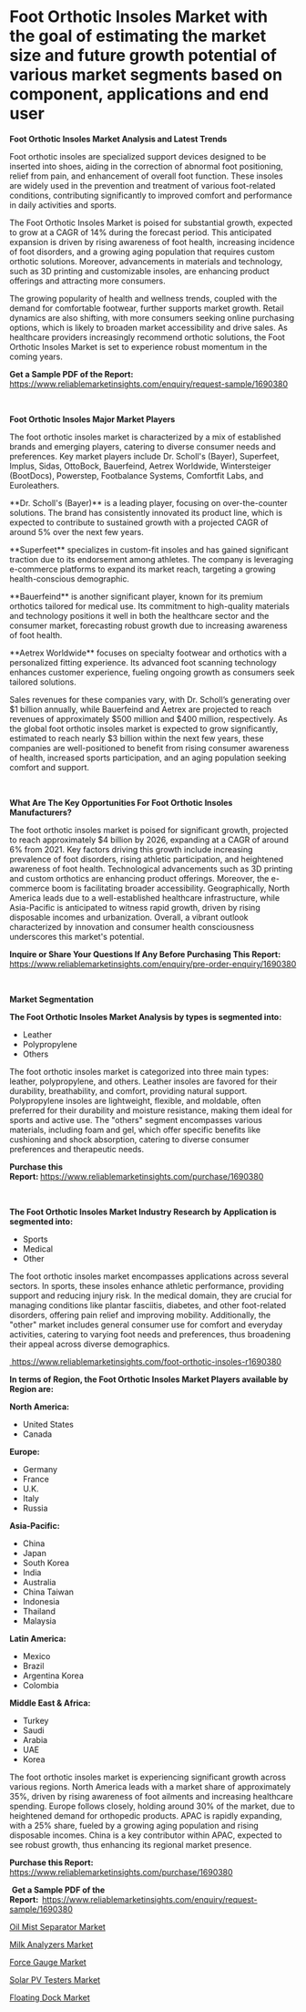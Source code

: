 <p><h1>Foot Orthotic Insoles Market with the goal of estimating the market size and future growth potential of various market segments based on component, applications and end user</h1></p><p><strong>Foot Orthotic Insoles Market Analysis and Latest Trends</strong></p>
<p><p>Foot orthotic insoles are specialized support devices designed to be inserted into shoes, aiding in the correction of abnormal foot positioning, relief from pain, and enhancement of overall foot function. These insoles are widely used in the prevention and treatment of various foot-related conditions, contributing significantly to improved comfort and performance in daily activities and sports.</p><p>The Foot Orthotic Insoles Market is poised for substantial growth, expected to grow at a CAGR of 14% during the forecast period. This anticipated expansion is driven by rising awareness of foot health, increasing incidence of foot disorders, and a growing aging population that requires custom orthotic solutions. Moreover, advancements in materials and technology, such as 3D printing and customizable insoles, are enhancing product offerings and attracting more consumers. </p><p>The growing popularity of health and wellness trends, coupled with the demand for comfortable footwear, further supports market growth. Retail dynamics are also shifting, with more consumers seeking online purchasing options, which is likely to broaden market accessibility and drive sales. As healthcare providers increasingly recommend orthotic solutions, the Foot Orthotic Insoles Market is set to experience robust momentum in the coming years.</p></p>
<p><strong>Get a Sample PDF of the Report:&nbsp;</strong> <a href="https://www.reliablemarketinsights.com/enquiry/request-sample/1690380?utm_campaign=1575&utm_medium=2&utm_source=Github&utm_content=ia&utm_term=19102024&utm_id=foot-orthotic-insoles">https://www.reliablemarketinsights.com/enquiry/request-sample/1690380</a></p>
<p>&nbsp;</p>
<p><strong>Foot Orthotic Insoles Major Market Players</strong></p>
<p><p>The foot orthotic insoles market is characterized by a mix of established brands and emerging players, catering to diverse consumer needs and preferences. Key market players include Dr. Scholl's (Bayer), Superfeet, Implus, Sidas, OttoBock, Bauerfeind, Aetrex Worldwide, Wintersteiger (BootDocs), Powerstep, Footbalance Systems, Comfortfit Labs, and Euroleathers.</p><p>**Dr. Scholl's (Bayer)** is a leading player, focusing on over-the-counter solutions. The brand has consistently innovated its product line, which is expected to contribute to sustained growth with a projected CAGR of around 5% over the next few years.</p><p>**Superfeet** specializes in custom-fit insoles and has gained significant traction due to its endorsement among athletes. The company is leveraging e-commerce platforms to expand its market reach, targeting a growing health-conscious demographic.</p><p>**Bauerfeind** is another significant player, known for its premium orthotics tailored for medical use. Its commitment to high-quality materials and technology positions it well in both the healthcare sector and the consumer market, forecasting robust growth due to increasing awareness of foot health.</p><p>**Aetrex Worldwide** focuses on specialty footwear and orthotics with a personalized fitting experience. Its advanced foot scanning technology enhances customer experience, fueling ongoing growth as consumers seek tailored solutions.</p><p>Sales revenues for these companies vary, with Dr. Scholl’s generating over $1 billion annually, while Bauerfeind and Aetrex are projected to reach revenues of approximately $500 million and $400 million, respectively. As the global foot orthotic insoles market is expected to grow significantly, estimated to reach nearly $3 billion within the next few years, these companies are well-positioned to benefit from rising consumer awareness of health, increased sports participation, and an aging population seeking comfort and support.</p></p>
<p>&nbsp;</p>
<p><strong>What Are The Key Opportunities For Foot Orthotic Insoles Manufacturers?</strong></p>
<p><p>The foot orthotic insoles market is poised for significant growth, projected to reach approximately $4 billion by 2026, expanding at a CAGR of around 6% from 2021. Key factors driving this growth include increasing prevalence of foot disorders, rising athletic participation, and heightened awareness of foot health. Technological advancements such as 3D printing and custom orthotics are enhancing product offerings. Moreover, the e-commerce boom is facilitating broader accessibility. Geographically, North America leads due to a well-established healthcare infrastructure, while Asia-Pacific is anticipated to witness rapid growth, driven by rising disposable incomes and urbanization. Overall, a vibrant outlook characterized by innovation and consumer health consciousness underscores this market's potential.</p></p>
<p><strong>Inquire or Share Your Questions If Any Before Purchasing This Report:</strong> <a href="https://www.reliablemarketinsights.com/enquiry/pre-order-enquiry/1690380?utm_campaign=1575&utm_medium=2&utm_source=Github&utm_content=ia&utm_term=19102024&utm_id=foot-orthotic-insoles">https://www.reliablemarketinsights.com/enquiry/pre-order-enquiry/1690380</a></p>
<p>&nbsp;</p>
<p><strong>Market Segmentation</strong></p>
<p><strong>The Foot Orthotic Insoles Market Analysis by types is segmented into:</strong></p>
<p><ul><li>Leather</li><li>Polypropylene</li><li>Others</li></ul></p>
<p><p>The foot orthotic insoles market is categorized into three main types: leather, polypropylene, and others. Leather insoles are favored for their durability, breathability, and comfort, providing natural support. Polypropylene insoles are lightweight, flexible, and moldable, often preferred for their durability and moisture resistance, making them ideal for sports and active use. The "others" segment encompasses various materials, including foam and gel, which offer specific benefits like cushioning and shock absorption, catering to diverse consumer preferences and therapeutic needs.</p></p>
<p><strong>Purchase this Report:&nbsp;</strong><a href="https://www.reliablemarketinsights.com/purchase/1690380?utm_campaign=1575&utm_medium=2&utm_source=Github&utm_content=ia&utm_term=19102024&utm_id=foot-orthotic-insoles">https://www.reliablemarketinsights.com/purchase/1690380</a></p>
<p>&nbsp;</p>
<p><strong>The Foot Orthotic Insoles Market Industry Research by Application is segmented into:</strong></p>
<p><ul><li>Sports</li><li>Medical</li><li>Other</li></ul></p>
<p><p>The foot orthotic insoles market encompasses applications across several sectors. In sports, these insoles enhance athletic performance, providing support and reducing injury risk. In the medical domain, they are crucial for managing conditions like plantar fasciitis, diabetes, and other foot-related disorders, offering pain relief and improving mobility. Additionally, the "other" market includes general consumer use for comfort and everyday activities, catering to varying foot needs and preferences, thus broadening their appeal across diverse demographics.</p></p>
<p><a href="https://www.reliablemarketinsights.com/foot-orthotic-insoles-r1690380?utm_campaign=1575&utm_medium=2&utm_source=Github&utm_content=ia&utm_term=19102024&utm_id=foot-orthotic-insoles">&nbsp;https://www.reliablemarketinsights.com/foot-orthotic-insoles-r1690380</a></p>
<p><strong>In terms of Region, the Foot Orthotic Insoles Market Players available by Region are:</strong></p>
<p>
    <p> <strong> North America: </strong>
        <ul>
            <li>United States</li>
            <li>Canada</li>
        </ul>
        </p> 
    <p> <strong> Europe: </strong>
        <ul>
            <li>Germany</li>
            <li>France</li>
            <li>U.K.</li>
            <li>Italy</li>
            <li>Russia</li>
        </ul>
        </p> 
    <p> <strong> Asia-Pacific: </strong>
        <ul>
            <li>China</li>
            <li>Japan</li>
            <li>South Korea</li>
            <li>India</li>
            <li>Australia</li>
            <li>China Taiwan</li>
            <li>Indonesia</li>
            <li>Thailand</li>
            <li>Malaysia</li>
        </ul>
        </p> 
    <p> <strong> Latin America: </strong>
        <ul>
            <li>Mexico</li>
            <li>Brazil</li>
            <li>Argentina Korea</li>
            <li>Colombia</li>
        </ul>
        </p> 
    <p> <strong> Middle East & Africa: </strong>
        <ul>
            <li>Turkey</li>
            <li>Saudi</li>
            <li>Arabia</li>
            <li>UAE</li>
            <li>Korea</li>
        </ul>
    </p>
    </p>
<p><p>The foot orthotic insoles market is experiencing significant growth across various regions. North America leads with a market share of approximately 35%, driven by rising awareness of foot ailments and increasing healthcare spending. Europe follows closely, holding around 30% of the market, due to heightened demand for orthopedic products. APAC is rapidly expanding, with a 25% share, fueled by a growing aging population and rising disposable incomes. China is a key contributor within APAC, expected to see robust growth, thus enhancing its regional market presence.</p></p>
<p><strong>Purchase this Report: </strong><a href="https://www.reliablemarketinsights.com/purchase/1690380?utm_campaign=1575&utm_medium=2&utm_source=Github&utm_content=ia&utm_term=19102024&utm_id=foot-orthotic-insoles">https://www.reliablemarketinsights.com/purchase/1690380</a></p>
<p>&nbsp;<strong>Get a Sample PDF of the Report:&nbsp;&nbsp;</strong><a href="https://www.reliablemarketinsights.com/enquiry/request-sample/1690380?utm_campaign=1575&utm_medium=2&utm_source=Github&utm_content=ia&utm_term=19102024&utm_id=foot-orthotic-insoles">https://www.reliablemarketinsights.com/enquiry/request-sample/1690380</a></p>
<p><strong></strong></p>
<p><p><a href="https://www.linkedin.com/pulse/investment-opportunities-oil-mist-separator-sector-risk-stazf?utm_campaign=1575&utm_medium=2&utm_source=Github&utm_content=ia&utm_term=19102024&utm_id=foot-orthotic-insoles">Oil Mist Separator Market</a></p><p><a href="https://www.linkedin.com/pulse/milk-analyzers-market-segmentation-applications-types-growth-9j1mf?utm_campaign=1575&utm_medium=2&utm_source=Github&utm_content=ia&utm_term=19102024&utm_id=foot-orthotic-insoles">Milk Analyzers Market</a></p><p><a href="https://www.linkedin.com/pulse/force-gauge-market-trends-insights-type-application-analysis-uez9f?utm_campaign=1575&utm_medium=2&utm_source=Github&utm_content=ia&utm_term=19102024&utm_id=foot-orthotic-insoles">Force Gauge Market</a></p><p><a href="https://issuu.com/reportprime-2/docs/solar-pv-testers-market-size-2030.pptx?utm_campaign=1575&utm_medium=2&utm_source=Github&utm_content=ia&utm_term=19102024&utm_id=foot-orthotic-insoles">Solar PV Testers Market</a></p><p><a href="https://www.linkedin.com/pulse/global-floating-dock-market-pulse-trends-growth-analysis-4upgf?utm_campaign=1575&utm_medium=2&utm_source=Github&utm_content=ia&utm_term=19102024&utm_id=foot-orthotic-insoles">Floating Dock Market</a></p></p>